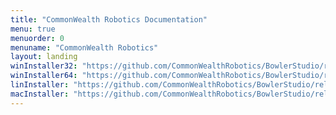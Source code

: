 ```yaml
---
title: "CommonWealth Robotics Documentation"
menu: true
menuorder: 0
menuname: "CommonWealth Robotics"
layout: landing
winInstaller32: "https://github.com/CommonWealthRobotics/BowlerStudio/releases/download/0.29.8/Windows-32-BowlerStudio-0.29.8.exe"
winInstaller64: "https://github.com/CommonWealthRobotics/BowlerStudio/releases/download/0.29.8/Windows-64-BowlerStudio-0.29.8.exe"
linInstaller: "https://github.com/CommonWealthRobotics/BowlerStudio/releases/download/0.29.8/Ubuntu-BowlerStudio-0.29.8.deb"
macInstaller: "https://github.com/CommonWealthRobotics/BowlerStudio/releases/download/0.29.8/MacOSX-BowlerStudio-0.29.8.zip"
---
```


